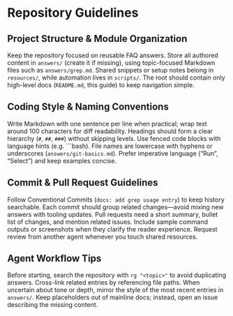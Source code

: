 # Repository Guidelines

## Project Structure & Module Organization
Keep the repository focused on reusable FAQ answers. Store all authored content in `answers/` (create it if missing), using topic-focused Markdown files such as `answers/grep.md`. Shared snippets or setup notes belong in `resources/`, while automation lives in `scripts/`. The root should contain only high-level docs (`README.md`, this guide) to keep navigation simple.

## Coding Style & Naming Conventions
Write Markdown with one sentence per line when practical; wrap text around 100 characters for diff readability. Headings should form a clear hierarchy (`#`, `##`, `###`) without skipping levels. Use fenced code blocks with language hints (e.g. ```bash). File names are lowercase with hyphens or underscores (`answers/git-basics.md`). Prefer imperative language (“Run”, “Select”) and keep examples concise.

## Commit & Pull Request Guidelines
Follow Conventional Commits (`docs: add grep usage entry`) to keep history searchable. Each commit should group related changes—avoid mixing new answers with tooling updates. Pull requests need a short summary, bullet list of changes, and mention related issues. Include sample command outputs or screenshots when they clarify the reader experience. Request review from another agent whenever you touch shared resources.

## Agent Workflow Tips
Before starting, search the repository with `rg "<topic>"` to avoid duplicating answers. Cross-link related entries by referencing file paths. When uncertain about tone or depth, mirror the style of the most recent entries in `answers/`. Keep placeholders out of mainline docs; instead, open an issue describing the missing content.

